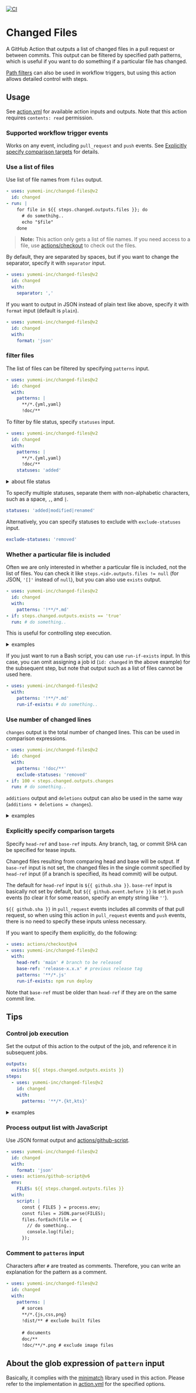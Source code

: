 [![CI](https://github.com/yumemi-inc/changed-files/actions/workflows/ci.yml/badge.svg)](https://github.com/yumemi-inc/changed-files/actions/workflows/ci.yml)

# Changed Files

A GitHub Action that outputs a list of changed files in a pull request or between commits.
This output can be filtered by specified path patterns, which is useful if you want to do something if a particular file has changed.

[Path filters](https://docs.github.com/en/actions/using-workflows/workflow-syntax-for-github-actions#onpushpull_requestpull_request_targetpathspaths-ignore) can also be used in workflow triggers, but using this action allows detailed control with steps.

## Usage

See [action.yml](action.yml) for available action inputs and outputs.
Note that this action requires `contents: read` permission.

### Supported workflow trigger events

Works on any event, including `pull_request` and  `push` events.
See [Explicitly specify comparison targets](#explicitly-specify-comparison-targets) for details.

### Use a list of files

Use list of file names from `files` output.

```yaml
- uses: yumemi-inc/changed-files@v2
  id: changed
- run: |
    for file in ${{ steps.changed.outputs.files }}; do
      # do somethihg..
      echo "$file"
    done
```

> **Note:**
> This action only gets a list of file names.
> If you need access to a file, use [actions/checkout](https://github.com/actions/checkout) to check out the files.

By default, they are separated by spaces, but if you want to change the separator, specify it with `separator` input.

```yaml
- uses: yumemi-inc/changed-files@v2
  id: changed
  with:
    separator: ','
```

If you want to output in JSON instead of plain text like above, specify it with `format` input (default is `plain`).

```yaml
- uses: yumemi-inc/changed-files@v2
  id: changed
  with:
    format: 'json'
```

### filter files

The list of files can be filtered by specifying `patterns` input.

```yaml
- uses: yumemi-inc/changed-files@v2
  id: changed
  with:
    patterns: |
      **/*.{yml,yaml}
      !doc/**
```

To filter by file status, specify `statuses` input.

```yaml
- uses: yumemi-inc/changed-files@v2
  id: changed
  with:
    patterns: |
      **/*.{yml,yaml}
      !doc/**
    statuses: 'added'
```

<details>
<summary>about file status</summary>

There are four statuses for changed files: `added`, `modified`, `renamed`, and `removed`.
File statuses are displayed as an icon in pull requests:

![image](doc/status.png)

Note that renamed files will have `renamed` status even if edited.
</details>

To specify multiple statuses, separate them with non-alphabetic characters, such as a space, `,`, and `|`.

```yaml
statuses: 'added|modified|renamed'
```

Alternatively, you can specify statuses to exclude with `exclude-statuses` input.

```yaml
exclude-statuses: 'removed'
```

### Whether a particular file is included

Often we are only interested in whether a particular file is included, not the list of files.
You can check it like `steps.<id>.outputs.files != null` (for JSON, `'[]'` instead of `null`), but you can also use `exists` output.

```yaml
- uses: yumemi-inc/changed-files@v2
  id: changed
  with:
    patterns: '!**/*.md'
- if: steps.changed.outputs.exists == 'true'
  run: # do something..
```

This is useful for controlling step execution.

<details>
<summary>examples</summary>

### Used as test execution condition

```yaml
- uses: actions/checkout@v4
- uses: yumemi-inc/changed-files@v2
  id: changed
  with:
    patterns: '**/*.js'
- if: steps.changed.outputs.exists == 'true'
  run: npm run test
```

#### Add a label to a pull request:

```yaml
- uses: yumemi-inc/changed-files@v2
  id: changed
  with:
    patterns: |
      **/*.js
      !server/**
- env:
    GH_REPO: ${{ github.repository }}
    GH_TOKEN: ${{ github.token }}
  run: |
    gh pr edit ${{ github.event.number }} ${{ steps.changed.outputs.exists == 'true' && '--add-label' || '--remove-label' }} 'frontend'
```

#### Annotate new files in a pull request using workflow commands:

```yaml
- uses: yumemi-inc/changed-files@v2
  id: changed
  with:
    patterns: '**/*.xml'
    statuses: 'added'
- if: steps.changed.outputs.exists == 'true'
  run: |
    for file in ${{ steps.changed.outputs.files }}; do
      echo "::notice file=$file::New XML file added. Please check .."
    done
```

![image](doc/annotation.png)

For more information on workflow commands, see [Workflow commands for GitHub Actions](https://docs.github.com/en/enterprise-cloud@latest/actions/using-workflows/workflow-commands-for-github-actions).

#### Warn with a comment on a pull request:

```yaml
- uses: yumemi-inc/changed-files@v2
  id: changed-src
  with:
    patterns: |
      **/*.{js,ts}
      package.json
- uses: yumemi-inc/changed-files@v2
  id: changed-build
  with:
    patterns: 'dist/**'
- if: steps.changed-src.outputs.exists == 'true' && steps.changed-build.outputs.exists != 'true'
  uses: yumemi-inc/comment-pull-request@v1
  with:
    comment: ':warning: Please check if you forgot to build.'
```

#### Make the job fail:

```yaml
- uses: yumemi-inc/changed-files@v2
  id: changed
  with:
    patterns: 'CHANGELOG.md'
    exclude-statuses: 'removed'
- if: steps.changed.outputs.exists != 'true' && github.base_ref == 'main'
  run: |
    echo "::error::CHANGELOG.md is not updated."
    exit 1
```
</details>

If you just want to run a Bash script, you can use `run-if-exists` input.
In this case, you can omit assigning a job id (`id: changed` in the above example) for the subsequent step, but note that output such as a list of files cannot be used here.

```yaml
- uses: yumemi-inc/changed-files@v2
  with:
    patterns: '!**/*.md'
    run-if-exists: # do something..
```

### Use number of changed lines

`changes` output is the total number of changed lines.
This can be used in comparison expressions.

```yaml
- uses: yumemi-inc/changed-files@v2
  id: changed
  with:
    patterns: '!doc/**'
    exclude-statuses: 'removed'
- if: 100 < steps.changed.outputs.changes
  run: # do something..
```

`additions` output and `deletions` output can also be used in the same way (`additions + deletions = changes`).

<details>
<summary>examples</summary>

#### Add a label to a pull request:

```yaml
- uses: yumemi-inc/changed-files@v2
  id: changed
  with:
    patterns: '!doc/**'
    exclude-statuses: 'removed'
- env:
    GH_REPO: ${{ github.repository }}
    GH_TOKEN: ${{ github.token }}
  run: |
    gh pr edit ${{ github.event.number }} ${{ 100 < steps.changed.outputs.changes && '--add-label' || '--remove-label' }} 'large PR'
```

#### Warn with a comment on a pull request:

```yaml
- uses: yumemi-inc/changed-files@v2
  id: changed
  with:
    patterns: '!doc/**'
    exclude-statuses: 'removed'
- if: 100 < steps.changed.outputs.changes
  uses: yumemi-inc/comment-pull-request@v1
  with:
    comment: ':warning: Changes have exceeded 100 lines.'
```
</details>

### Explicitly specify comparison targets

Specify `head-ref` and `base-ref` inputs.
Any branch, tag, or commit SHA can be specified for tease inputs.

Changed files resulting from comparing head and base will be output.
If `base-ref` input is not set, the changed files in the single commit specified by `head-ref` input (if a branch is specified, its head commit) will be output.

The default for `head-ref` input is `${{ github.sha }}`.
`base-ref` input is basically not set by default, but `${{ github.event.before }}` is set in `push` events (to clear it for some reason, specify an empty string like `''`).

`${{ github.sha }}` in `pull_request` events includes all commits of that pull request, so when using this action in `pull_request` events and `push` events, there is no need to specify these inputs unless necessary.

If you want to specify them explicitly, do the following:

```yaml
- uses: actions/checkout@v4
- uses: yumemi-inc/changed-files@v2
  with:
    head-ref: 'main' # branch to be released
    base-ref: 'release-x.x.x' # previous release tag
    patterns: '**/*.js'
    run-if-exists: npm run deploy
```

Note that `base-ref` must be older than `head-ref` if they are on the same commit line.

## Tips

### Control job execution

Set the output of this action to the output of the job, and reference it in subsequent jobs.

```yaml
outputs:
  exists: ${{ steps.changed.outputs.exists }}
steps:
  - uses: yumemi-inc/changed-files@v2
    id: changed
    with:
      patterns: '**/*.{kt,kts}'
```

<details>
<summary>examples</summary>

#### Run two jobs in parallel, then run a common job:

```yaml
jobs:
  changed:
    runs-on: ubuntu-latest
    permissions:
      contents: read
    outputs:
      exists-src: ${{ steps.changed-src.outputs.exists }}
      exists-doc: ${{ steps.changed-doc.outputs.exists }}
    steps:
      - uses: yumemi-inc/changed-files@v2
        id: changed-src
        with:
          patterns: 'src/**'
      - uses: yumemi-inc/changed-files@v2
        id: changed-doc
        with:
          patterns: 'doc/**'
  job-src:
    needs: [changed]
    if: needs.changed.outputs.exists-src == 'true'
    runs-on: ubuntu-latest
    steps:
      ...
  job-doc:
    needs: [changed]
    if: needs.changed.outputs.exists-doc == 'true'
    runs-on: ubuntu-latest
    steps:
      ...
  job-common:
    needs: [job-src, job-doc]
    # treat skipped jobs as successful
    if: cancelled() != true && contains(needs.*.result, 'failure') == false
    runs-on: ubuntu-latest
    steps:
      ...
```
</details>

### Process output list with JavaScript

Use JSON format output and [actions/github-script](https://github.com/actions/github-script).

```yaml
- uses: yumemi-inc/changed-files@v2
  id: changed
  with:
    format: 'json'
- uses: actions/github-script@v6
  env:
    FILES: ${{ steps.changed.outputs.files }}
  with:
    script: |
      const { FILES } = process.env;
      const files = JSON.parse(FILES);
      files.forEach(file => {
        // do something..
        console.log(file);
      });
```

### Comment to `patterns` input

Characters after `#` are treated as comments.
Therefore, you can write an explanation for the pattern as a comment.

```yaml
- uses: yumemi-inc/changed-files@v2
  id: changed
  with:
    patterns: |
      # sorces
      **/*.{js,css,png}
      !dist/** # exclude built files

      # documents
      doc/**
      !doc/**/*.png # exclude image files
```

## About the glob expression of `pattern` input

Basically, it complies with the [minimatch](https://www.npmjs.com/package/minimatch) library used in this action.
Please refer to the implementation in [action.yml](action.yml) for the specified options.
